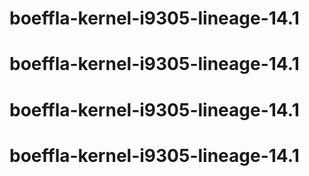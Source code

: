# boeffla-kernel-i9305-lineage-14.1
# boeffla-kernel-i9305-lineage-14.1
# boeffla-kernel-i9305-lineage-14.1
# boeffla-kernel-i9305-lineage-14.1
